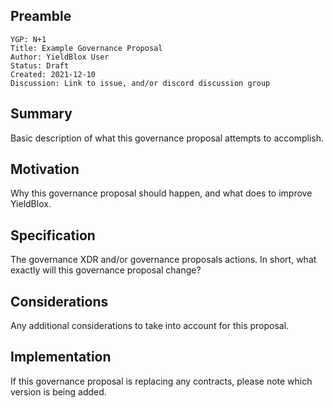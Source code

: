 ## Preamble

```
YGP: N+1
Title: Example Governance Proposal
Author: YieldBlox User
Status: Draft
Created: 2021-12-10
Discussion: Link to issue, and/or discord discussion group
```

## Summary

Basic description of what this governance proposal attempts to accomplish.

## Motivation

Why this governance proposal should happen, and what does to improve YieldBlox.

## Specification

The governance XDR and/or governance proposals actions. In short, what exactly will this governance proposal change?

## Considerations

Any additional considerations to take into account for this proposal.

## Implementation

If this governance proposal is replacing any contracts, please note which version is being added.
